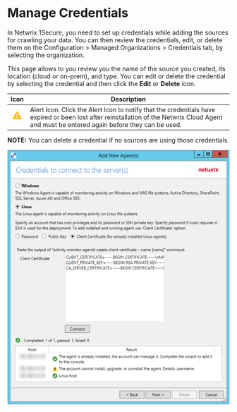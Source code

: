 # Manage Credentials

In Netwrix 1Secure, you need to set up credentials while adding the sources for crawling your data. You can then review the credentials, edit, or delete them on the Configuration > Managed Organizations > Credentials tab, by selecting the organization.

This page allows to you review you the name of the source you created, its location (cloud or on-prem), and type. You can edit or delete the credential by selecting the credential and then click the __Edit__ or __Delete__ icon.

| Icon | Description |
| --- | --- |
| ![alert_icon](/static/img/product_docs/1secure/1secure/admin/organizations/alert_icon.png) | Alert Icon. Click the Alert Icon to notify that the credentials have expired or been lost after reinstallation of the Netwrix Cloud Agent and must be entered again before they can be used. |

__NOTE:__ You can delete a credential if no sources are using those credentials.

![credentials](/static/img/product_docs/activitymonitor/activitymonitor/install/agent/credentials.png)
